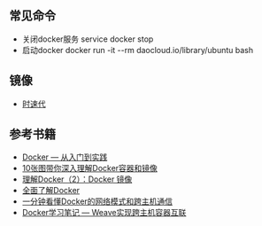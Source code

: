 ## 常见命令
* 关闭docker服务 service docker stop
* 启动docker docker run -it --rm daocloud.io/library/ubuntu bash

## 镜像
* [时速代](https://hub.tenxcloud.com/)

## 参考书籍
* [Docker — 从入门到实践](https://www.gitbook.com/book/yeasy/docker_practice/details)
* [10张图带你深入理解Docker容器和镜像](http://dockone.io/article/783)
* [理解Docker（2）：Docker 镜像](http://www.cnblogs.com/sammyliu/p/5877964.html)
* [全面了解Docker](https://github.com/moxingwang/Docker-introduce)
* [一分钟看懂Docker的网络模式和跨主机通信](http://www.cnblogs.com/yy-cxd/p/6553624.html)
* [ Docker学习笔记 — Weave实现跨主机容器互联](http://blog.csdn.net/wangtaoking1/article/details/45244525)